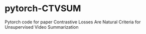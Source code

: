 # pytorch-CTVSUM
Pytorch code for paper Contrastive Losses Are Natural Criteria for Unsupervised Video Summarization
